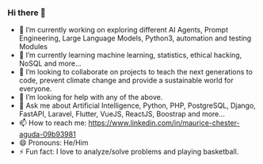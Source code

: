 ### Hi there 👋

<!--
**mauricechesteraguda/mauricechesteraguda** is a ✨ _special_ ✨ repository because its `README.md` (this file) appears on your GitHub profile.

Here are some ideas to get you started:
-->
- 🔭 I’m currently working on exploring different AI Agents, Prompt Engineering, Large Language Models, Python3, automation and testing Modules
- 🌱 I’m currently learning machine learning, statistics, ethical hacking, NoSQL and more...
- 👯 I’m looking to collaborate on projects to teach the next generations to code, prevent climate change and provide a sustainable world for everyone.
- 🤔 I’m looking for help with any of the above.
- 💬 Ask me about Artificial Intelligence, Python, PHP, PostgreSQL, Django, FastAPI, Laravel, Flutter, VueJS, ReactJS, Boostrap and more...
- 📫 How to reach me: https://www.linkedin.com/in/maurice-chester-aguda-09b93981
- 😄 Pronouns: He/Him
- ⚡ Fun fact: I love to analyze/solve problems and playing basketball.

